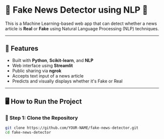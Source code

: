 # 📰 Fake News Detector using NLP 🧠

This is a Machine Learning-based web app that can detect whether a news article is **Real** or **Fake** using Natural Language Processing (NLP) techniques.

---

## 📌 Features

- Built with **Python**, **Scikit-learn**, and **NLP**
- Web interface using **Streamlit**
- Public sharing via **ngrok**
- Accepts text input of a news article
- Predicts and visually displays whether it's Fake or Real

---

## 🖥️ How to Run the Project

### 🔧 Step 1: Clone the Repository

```bash
git clone https://github.com/YOUR-NAME/fake-news-detector.git
cd fake-news-detector
